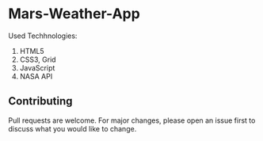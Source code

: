 # Mars-Weather-App

Used Techhnologies:
1) HTML5 
2) CSS3, Grid
3) JavaScript
4) NASA API

## Contributing
Pull requests are welcome. For major changes, please open an issue first to discuss what you would like to change.
